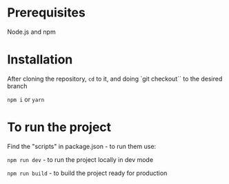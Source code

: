 # Prerequisites

Node.js and npm

# Installation

After cloning the repository, `cd` to it, and doing `git checkout`` to the desired branch

`npm i` or `yarn`

# To run the project

Find the "scripts" in package.json - to run them use:

`npm run dev` - to run the project locally in dev mode

`npm run build` - to build the project ready for production